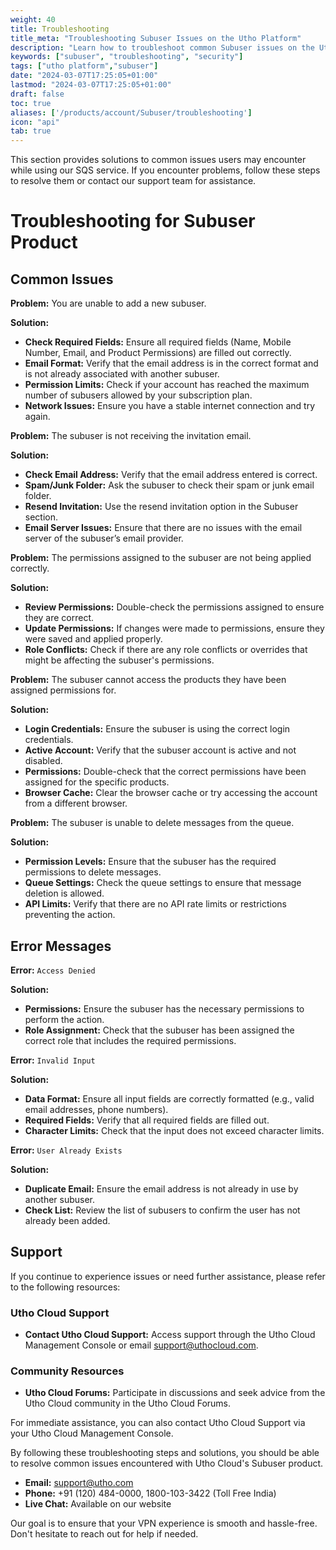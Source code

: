 ```yaml
---
weight: 40
title: Troubleshooting
title_meta: "Troubleshooting Subuser Issues on the Utho Platform"
description: "Learn how to troubleshoot common Subuser issues on the Utho platform, ensuring seamless Subuser deployment and management."
keywords: ["subuser", "troubleshooting", "security"]
tags: ["utho platform","subuser"]
date: "2024-03-07T17:25:05+01:00"
lastmod: "2024-03-07T17:25:05+01:00"
draft: false
toc: true
aliases: ['/products/account/Subuser/troubleshooting']
icon: "api"
tab: true
---
```

This section provides solutions to common issues users may encounter while using our SQS service. If you encounter problems, follow these steps to resolve them or contact our support team for assistance.

# Troubleshooting for Subuser Product

## Common Issues

<!-- ### 1. Unable to Add Subuser -->
**Problem:** You are unable to add a new subuser.

**Solution:**
- **Check Required Fields:** Ensure all required fields (Name, Mobile Number, Email, and Product Permissions) are filled out correctly.
- **Email Format:** Verify that the email address is in the correct format and is not already associated with another subuser.
- **Permission Limits:** Check if your account has reached the maximum number of subusers allowed by your subscription plan.
- **Network Issues:** Ensure you have a stable internet connection and try again.

<!-- ### 2. Subuser Not Receiving Invitation Email -->
**Problem:** The subuser is not receiving the invitation email.

**Solution:**
- **Check Email Address:** Verify that the email address entered is correct.
- **Spam/Junk Folder:** Ask the subuser to check their spam or junk email folder.
- **Resend Invitation:** Use the resend invitation option in the Subuser section.
- **Email Server Issues:** Ensure that there are no issues with the email server of the subuser’s email provider.

<!-- ### 3. Permissions Not Applied Correctly -->
**Problem:** The permissions assigned to the subuser are not being applied correctly.

**Solution:**
- **Review Permissions:** Double-check the permissions assigned to ensure they are correct.
- **Update Permissions:** If changes were made to permissions, ensure they were saved and applied properly.
- **Role Conflicts:** Check if there are any role conflicts or overrides that might be affecting the subuser's permissions.

<!-- ### 4. Subuser Unable to Access Assigned Products -->
**Problem:** The subuser cannot access the products they have been assigned permissions for.

**Solution:**
- **Login Credentials:** Ensure the subuser is using the correct login credentials.
- **Active Account:** Verify that the subuser account is active and not disabled.
- **Permissions:** Double-check that the correct permissions have been assigned for the specific products.
- **Browser Cache:** Clear the browser cache or try accessing the account from a different browser.

<!-- ### 5. Subuser Unable to Delete Messages -->
**Problem:** The subuser is unable to delete messages from the queue.

**Solution:**
- **Permission Levels:** Ensure that the subuser has the required permissions to delete messages.
- **Queue Settings:** Check the queue settings to ensure that message deletion is allowed.
- **API Limits:** Verify that there are no API rate limits or restrictions preventing the action.

## Error Messages

<!-- ### 1. Access Denied -->
**Error:** `Access Denied`

**Solution:**
- **Permissions:** Ensure the subuser has the necessary permissions to perform the action.
- **Role Assignment:** Check that the subuser has been assigned the correct role that includes the required permissions.

<!-- ### 2. Invalid Input -->
**Error:** `Invalid Input`

**Solution:**
- **Data Format:** Ensure all input fields are correctly formatted (e.g., valid email addresses, phone numbers).
- **Required Fields:** Verify that all required fields are filled out.
- **Character Limits:** Check that the input does not exceed character limits.

<!-- ### 3. User Already Exists -->
**Error:** `User Already Exists`

**Solution:**
- **Duplicate Email:** Ensure the email address is not already in use by another subuser.
- **Check List:** Review the list of subusers to confirm the user has not already been added.

## Support

If you continue to experience issues or need further assistance, please refer to the following resources:

<!-- ### Utho Cloud Documentation
- **Subuser Documentation:** [Utho Cloud Subuser Documentation](#) *(Replace with actual link)* -->

### Utho Cloud Support
- **Contact Utho Cloud Support:** Access support through the Utho Cloud Management Console or email support@uthocloud.com.

### Community Resources
- **Utho Cloud Forums:** Participate in discussions and seek advice from the Utho Cloud community in the Utho Cloud Forums.

For immediate assistance, you can also contact Utho Cloud Support via your Utho Cloud Management Console. 

By following these troubleshooting steps and solutions, you should be able to resolve common issues encountered with Utho Cloud's Subuser product.

* **Email:** [support@utho.com](support@utho.com)
* **Phone:**  +91 (120) 484-0000, 1800-103-3422 (Toll Free India)
* **Live Chat:** Available on our website

Our goal is to ensure that your VPN experience is smooth and hassle-free. Don't hesitate to reach out for help if needed.

